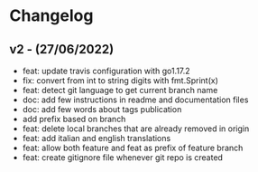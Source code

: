 # Changelog

## v2 - (27/06/2022)

 - feat: update travis configuration with go1.17.2
 - fix: convert from int to string digits with fmt.Sprint(x)
 - feat: detect git language to get current branch name
 - doc: add few instructions in readme and documentation files
 - doc: add few words about tags publication
 - add prefix based on branch
 - feat: delete local branches that are already removed in origin
 - feat: add italian and english translations
 - feat: allow both feature and feat as prefix of feature branch
 - feat: create gitignore file whenever git repo is created
